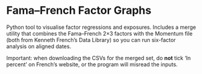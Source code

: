 # Fama–French Factor Graphs

Python tool to visualise factor regressions and exposures. Includes a merge utility that combines the Fama–French 2×3 factors with the Momentum file (both from Kenneth French’s Data Library) so you can run six-factor analysis on aligned dates.

Important: when downloading the CSVs for the merged set, do **not** tick ‘In percent’ on French’s website, or the program will misread the inputs.
